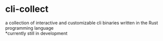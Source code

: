 # cli-collect
a collection of interactive and customizable cli binaries written in the Rust programming language  
*currently still in development
